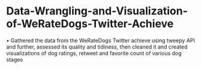 # Data-Wrangling-and-Visualization-of-WeRateDogs-Twitter-Achieve
• Gathered the data from the WeRateDogs Twitter achieve using tweepy API and further, assessed its quality and tidiness, then cleaned it and created visualizations of dog ratings, retweet and favorite count of various dog stages
